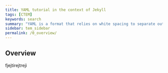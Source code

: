 ```yaml
---
title: YAML tutorial in the context of Jekyll
tags: [CTEM]
keywords: search
summary: "YAML is a format that relies on white spacing to separate out the various elements of content. Jekyll lets you use Liquid with YAML as a way to parse through the data. Storing items for your table of contents is one of the most common uses of YAML with Jekyll."
sidebar: tem_sidebar
permalink: /0_overview/
---
```

## Overview
fjejtirejtreji
